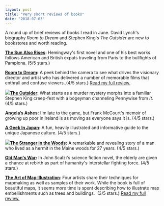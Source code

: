 ```yaml
---
layout: post
title: "Very short reviews of books"
date: "2018-07-03"
---
```


A round up of brief reviews of books I read in June. David Lynch's biography _Room to Dream_ and Stephen King's _The Outsider_ are new to bookstores and worth reading.

**[The Sun Also Rises](https://amzn.to/2tZ75pw):** Hemingway's first novel and one of his best works follows American and British expats traveling from Paris to the bullfights of Pamplona. (5/5 stars.)

**[Room to Dream](https://amzn.to/2tPtMgy):** A peek behind the camera to see what drives the visionary director and artist who has delivered a number of memorable films that enthrall and confuse viewers..(4/5 stars.) [Read my full review.](https://kenbooth.net/review-room-to-dream/)

![](images/51UQg72AiDL-1-134x200.jpg)[**The Outsider**](https://amzn.to/2tJwVi7): What starts as a murder mystery morphs into a familiar Stephen King creep-fest with a bogeyman channeling Pennywise from _It_. (4/5 stars.)

**[Angela’s Ashes](https://amzn.to/2NkiaKW):** I'm late to the game, but Frank McCourt's memoir of growing up poor in Ireland is as moving as everyone says it is. (4/5 stars.)

[**A Geek In Japan**](https://amzn.to/2NhPpy8): A fun, heavily illustrated and informative guide to the unique Japanese culture. (4/5 stars.)

**![](images/611XoE4ABdL-130x200.jpg)[The Stranger in the Woods](https://amzn.to/2u2FHaq):** A remarkable and revealing story of a man who lived as a hermit in the Maine woods for 27 years. (4/5 stars.)

**[Old Man's War](https://amzn.to/2KGrMRx):** In John Scalzi's science fiction novel, the elderly are given a chance at rebirth as part of humanity's interstellar fighting force. (4/5 stars.)

[**The Art of Map Illustration**](https://amzn.to/2yZodkK): Four artists share their techniques for mapmaking as well as samples of their work. While the book is full of beautiful maps, it seems more time is spent describing how to illustrate map embellishments such as trees and buildings.  (3/5 stars.) [Read my full review.](https://kenbooth.net/review-the-art-of-map-illustration/)
